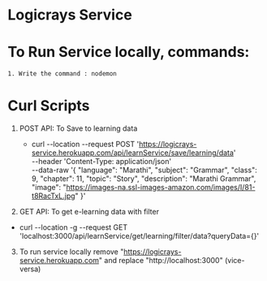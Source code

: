 # Logicrays Service

# To Run Service locally, commands:
    1. Write the command : nodemon

# Curl Scripts

1. POST API: To Save to learning data 
    - curl --location --request POST 'https://logicrays-service.herokuapp.com/api/learnService/save/learning/data' \
--header 'Content-Type: application/json' \
--data-raw '{
    "language": "Marathi",
    "subject": "Grammar",
    "class": 9,
    "chapter": 11,
    "topic": "Story",
    "description": "Marathi Grammar",
    "image": "https://images-na.ssl-images-amazon.com/images/I/81-t8RacTxL.jpg"
}'


2. GET API: To get e-learning data with filter

 - curl --location -g --request GET 'localhost:3000/api/learnService/get/learning/filter/data?queryData={}'


3.  To run service locally remove "https://logicrays-service.herokuapp.com" and replace "http://localhost:3000" (vice-versa)